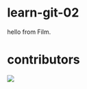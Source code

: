# learn-git-02
hello from Film.
# contributors
<a href="https://github.com/film8844/learn-git-02/graphs/contributors">
  <img src="https://contrib.rocks/image?repo=film8844/learn-git-02" />
</a>